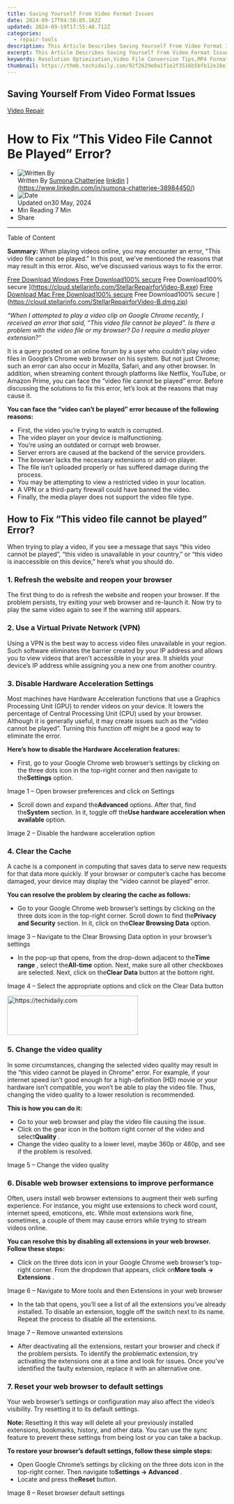 ```yaml
---
title: Saving Yourself From Video Format Issues
date: 2024-09-17T04:58:05.162Z
updated: 2024-09-19T17:55:48.712Z
categories:
  - repair-tools
description: This Article Describes Saving Yourself From Video Format Issues
excerpt: This Article Describes Saving Yourself From Video Format Issues
keywords: Resolution Optimization,Video File Conversion Tips,MP4 Format Troubleshooting,Compatibility Issues with Video Formats,Lossless Video Editing Techniques,Universal Video Players for All Formats,Buffaloes File Conversion Software Review
thumbnail: https://thmb.techidaily.com/92f2629e0a1f1e2f3516b5bfb12e18e1391be680411487e21618499fabf10e50.jpg
---
```


## Saving Yourself From Video Format Issues

[Video Repair](https://tools.techidaily.com/stellardata-recovery/buy-now/)

# How to Fix “This Video File Cannot Be Played” Error?

* ![Written By](https://cdn-cmlep.nitrocdn.com/DLSjJVyzoVcUgUSBlgyEUoGMDKLbWXQr/assets/desktop/optimized/rev-636f8fd/secure.gravatar.com/avatar/51230a434c190250f4ff6504ca157fb6.1e1df7d66b301003bec30db63ac73954)  
 Written By [Sumona Chatterjee](https://tools.techidaily.com/stellardata-recovery/buy-now/) [linkdin](https://cdn-cmlep.nitrocdn.com/DLSjJVyzoVcUgUSBlgyEUoGMDKLbWXQr/assets/images/optimized/rev-636f8fd/www.stellarinfo.com/public/frontEnd/images/author/linkdin.jpg) ](https://www.linkedin.com/in/sumona-chatterjee-38984450/)
* ![Date](https://cdn-cmlep.nitrocdn.com/DLSjJVyzoVcUgUSBlgyEUoGMDKLbWXQr/assets/images/optimized/rev-636f8fd/www.stellarinfo.com/public/frontEnd/images/author/clender.jpg)  
 Updated on30 May, 2024
* Min Reading 7  Min
* Share

---

Table of Content

**Summary:** When playing videos online, you may encounter an error, "This video file cannot be played.” In this post, we’ve mentioned the reasons that may result in this error. Also, we’ve discussed various ways to fix the error.

[Free Download Windows  Free Download100% secure](https://cdn-cmlep.nitrocdn.com/DLSjJVyzoVcUgUSBlgyEUoGMDKLbWXQr/assets/images/optimized/rev-636f8fd/www.stellarinfo.com/blog/wp-content/themes/stellarblog2024/images/windows.svg)  Free Download100% secure ](https://cloud.stellarinfo.com/StellarRepairforVideo-B.exe) [Free Download Mac  Free Download100% secure](https://cdn-cmlep.nitrocdn.com/DLSjJVyzoVcUgUSBlgyEUoGMDKLbWXQr/assets/images/source/rev-636f8fd/www.stellarinfo.com/blog/wp-content/themes/stellarblog2024/images/mac-os.svg)  Free Download100% secure ](https://cloud.stellarinfo.com/StellarRepairforVideo-B.dmg.zip)

 _“When I attempted to play a video clip on Google Chrome recently, I received an error that said, “This video file cannot be played”. Is there a problem with the video file or my browser? Do I require a media player extension?”_

 It is a query posted on an online forum by a user who couldn’t play video files in Google’s Chrome web browser on his system. But not just Chrome; such an error can also occur in Mozilla, Safari, and any other browser. In addition, when streaming content through platforms like Netflix, YouTube, or Amazon Prime, you can face the “video file cannot be played” error. Before discussing the solutions to fix this error, let’s look at the reasons that may cause it.

 **You can face the “video can’t be played” error because of the following reasons:**

* First, the video you’re trying to watch is corrupted.
* The video player on your device is malfunctioning.
* You’re using an outdated or corrupt web browser.
* Server errors are caused at the backend of the service providers.
* The browser lacks the necessary extensions or add-on player.
* The file isn’t uploaded properly or has suffered damage during the process.
* You may be attempting to view a restricted video in your location.
* A VPN or a third-party firewall could have banned the video.
* Finally, the media player does not support the video file type.

## **How to Fix “This video file cannot be played” Error?**

 When trying to play a video, if you see a message that says “this video cannot be played”, “this video is unavailable in your country,” or “this video is inaccessible on this device,” here’s what you should do.

### **1\. Refresh the website and reopen your browser**

 The first thing to do is refresh the website and reopen your browser. If the problem persists, try exiting your web browser and re-launch it. Now try to play the same video again to see if the warning still appears.

### **2\. Use a Virtual Private Network (VPN)**

 Using a VPN is the best way to access video files unavailable in your region. Such software eliminates the barrier created by your IP address and allows you to view videos that aren’t accessible in your area. It shields your device’s IP address while assigning you a new one from another country.

### **3\. Disable Hardware Acceleration Settings**

 Most machines have Hardware Acceleration functions that use a Graphics Processing Unit (GPU) to render videos on your device. It lowers the percentage of Central Processing Unit (CPU) used by your browser. Although it is generally useful, it may create issues such as the “video cannot be played”. Turning this function off might be a good way to eliminate the error.

**Here’s how to disable the Hardware Acceleration features:**

* First, go to your Google Chrome web browser’s settings by clicking on the three dots icon in the top-right corner and then navigate to the**Settings** option.

Image 1 – Open browser preferences and click on Settings

* Scroll down and expand the**Advanced** options. After that, find the**System** section. In it, toggle off the**Use hardware acceleration when available** option.

Image 2 – Disable the hardware acceleration option

### **4\. Clear the Cache**

 A cache is a component in computing that saves data to serve new requests for that data more quickly. If your browser or computer’s cache has become damaged, your device may display the “video cannot be played” error.

 **You can resolve the problem by clearing the cache as follows:**

* Go to your Google Chrome web browser’s settings by clicking on the three dots icon in the top-right corner. Scroll down to find the**Privacy and Security** section. In it, click on the**Clear Browsing Data** option.

 Image 3 – Navigate to the Clear Browsing Data option in your browser’s settings

* In the pop-up that opens, from the drop-down adjacent to the**Time range** , select the**All-time** option. Next, make sure all other checkboxes are selected. Next, click on the**Clear Data** button at the bottom right.

 Image 4 – Select the appropriate options and click on the Clear Data button

<!-- affiliate ads begin -->
<a href="https://aligracehair.sjv.io/c/5597632/2135355/19272" target="_top" id="2135355">
  <img src="//a.impactradius-go.com/display-ad/19272-2135355" border="0" alt="https://techidaily.com" width="300" height="90"/>
</a>
<img height="0" width="0" src="https://aligracehair.sjv.io/i/5597632/2135355/19272" style="position:absolute;visibility:hidden;" border="0" />
<!-- affiliate ads end -->

### **5\. Change the video quality**

 In some circumstances, changing the selected video quality may result in the “this video cannot be played in Chrome” error. For example, if your internet speed isn’t good enough for a high-definition (HD) movie or your hardware isn’t compatible, you won’t be able to play the video file. Thus, changing the video quality to a lower resolution is recommended.

**This is how you can do it:**

* Go to your web browser and play the video file causing the issue.
* Click on the gear icon in the bottom right corner of the video and select**Quality** .
* Change the video quality to a lower level, maybe 360p or 480p, and see if the problem is resolved.

Image 5 – Change the video quality

### **6\. Disable web browser extensions to improve performance**

 Often, users install web browser extensions to augment their web surfing experience. For instance, you might use extensions to check word count, internet speed, emoticons, etc. While most extensions work fine, sometimes, a couple of them may cause errors while trying to stream videos online.

 **You can resolve this by disabling all extensions in your web browser. Follow these steps:**

* Click on the three dots icon in your Google Chrome web browser’s top-right corner. From the dropdown that appears, click on**More tools -> Extensions** .

 Image 6 – Navigate to More tools and then Extensions in your web browser

* In the tab that opens, you’ll see a list of all the extensions you’ve already installed. To disable an extension, toggle off the switch next to its name. Repeat the process to disable all the extensions.

Image 7 – Remove unwanted extensions

* After deactivating all the extensions, restart your browser and check if the problem persists. To identify the problematic extension, try activating the extensions one at a time and look for issues. Once you’ve identified the faulty extension, replace it with an alternative one.

### **7\. Reset your web browser to default settings**

 Your web browser’s settings or configuration may also affect the video’s visibility. Try resetting it to its default settings.

**Note:** Resetting it this way will delete all your previously installed extensions, bookmarks, history, and other data. You can use the sync feature to prevent these settings from being lost or you can take a backup.

 **To restore your browser’s default settings, follow these simple steps:**

* Open Google Chrome’s settings by clicking on the three dots icon in the top-right corner. Then navigate to**Settings -> Advanced** .
* Locate and press the**Reset** button.

Image 8 – Reset browser default settings

<!-- affiliate ads begin -->
<span id="1516072">
					<video width="864" height="1536" style="cursor:pointer"
           poster="//a.impactradius-go.com/display-clicktoplayimage/1516072.png"
           onclick="if(!this.playClicked){this.play();this.setAttribute('controls',true);this.playClicked=true;}">
	   <source src="//a.impactradius-go.com/display-ad/16446-1516072">
	   <img src="//a.impactradius-go.com/display-clicktoplayimage/1516072.png" style="border: none; height: 100%; width: 100%; object-fit: contain">
	</video>
	<div style="width:540px;text-align:center"><a href="javascript:window.open(decodeURIComponent('https%3A%2F%2Flaganoo.pxf.io%2Fc%2F5597632%2F1516072%2F16446'), '_blank');void(0);">Click here</a></div>
</span>
<img height="0" width="0" src="https://imp.pxf.io/i/5597632/1516072/16446" style="position:absolute;visibility:hidden;" border="0" />
<!-- affiliate ads end -->

### 8\. Check that your Media Player supports the Video File Type

 The media player you are using should support the file types. If the default media player does not support the file format, your files won’t play, and you will get an “Incompatible Video Codec Error’.

### 9\. Download the Video to Your Device

 You can also try downloading a video copy to your computer and watching it using a media player.

<!-- affiliate ads begin -->
<a href="https://aligracehair.sjv.io/c/5597632/2027176/19272" target="_top" id="2027176">
  <img src="//a.impactradius-go.com/display-ad/19272-2027176" border="0" alt="https://techidaily.com" width="300" height="90"/>
</a>
<img height="0" width="0" src="https://aligracehair.sjv.io/i/5597632/2027176/19272" style="position:absolute;visibility:hidden;" border="0" />
<!-- affiliate ads end -->

## What to do if none of these fixes work?

[](https://cloud.stellarinfo.com/StellarRepairforVideo-B.exe) [](https://cloud.stellarinfo.com/StellarRepairforVideo-B.dmg.zip)

 If you have tried everything mentioned above but still have not overcome the “this video cannot be played” error, it indicates an [issue with the video](https://tools.techidaily.com/stellardata-recovery/buy-now/) itself. In such a case, you can switch to another source for watching the video or download it on your system and then try watching it.

 If, after downloading it too, it doesn’t play, we recommend using a professional video repair tool, such as [Stellar Repair for Video](https://tools.techidaily.com/stellardata-recovery/buy-now/) , to fix the errors within the file. Equipped with an intuitive interface and broad compatibility, this software can fix severely corrupted or damaged videos in just a few clicks. This is how you can repair a video using Stellar Repair for Video.

* Download the software from Stellar’s official website and install it.
* Launch the software. On the home screen, click the**Add File** button to add the video to be repaired. You may add multiple files here.

Image 9 – Add files to be repaired

* Once the video is added, the repair process will begin. It could take a few minutes, depending on the CPU power.
* After the repair process finishes, you will see a window listing all the repaired videos. Click on any video to preview it before saving it to the desired location.

Image 10 – Save repaired files to the desired location

<!-- affiliate ads begin -->
<a href="https://wigfever.sjv.io/c/5597632/2014850/22899" target="_top" id="2014850">
  <img src="//a.impactradius-go.com/display-ad/22899-2014850" border="0" alt="https://techidaily.com" width="320" height="90"/>
</a>
<img height="0" width="0" src="https://wigfever.sjv.io/i/5597632/2014850/22899" style="position:absolute;visibility:hidden;" border="0" />
<!-- affiliate ads end -->

## **Conclusion**

 The error “This video file cannot be played” may occur when watching geographically restricted content online or trying to access videos that haven’t been uploaded correctly. By implementing the methods outlined above, you can easily solve such errors.

[](https://cloud.stellarinfo.com/StellarRepairforVideo-B.exe) [](https://cloud.stellarinfo.com/StellarRepairforVideo-B.dmg.zip)

### Was this article helpful?

YES 0

NO

About The Author

[Sumona Chatterjee](https://tools.techidaily.com/stellardata-recovery/buy-now/) [](https://www.linkedin.com/in/sumona-chatterjee-38984450/)

 Sumona is a tech blogger, avid photographer, & technogeek with vast experience in writing about media file recovery tips and tutorials. She has over 10 years of experience in media file recovery/media file repair technology. She is passionate about Photography, Creative Designing, Music, and Exploring lesser-known destinations.

<ins class="adsbygoogle"
     style="display:block"
     data-ad-format="autorelaxed"
     data-ad-client="ca-pub-7571918770474297"
     data-ad-slot="1223367746"></ins>

<ins class="adsbygoogle"
     style="display:block"
     data-ad-client="ca-pub-7571918770474297"
     data-ad-slot="8358498916"
     data-ad-format="auto"
     data-full-width-responsive="true"></ins>



